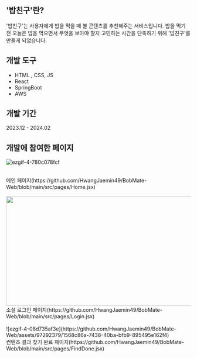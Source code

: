 ## '밥친구'란?
'밥친구'는 사용자에게 밥을 먹을 때 볼 콘텐츠를 추천해주는 서비스입니다. 밥을 먹기 전 오늘은 밥을 먹으면서 무엇을 보아야 할지 고민하는 시간을 단축하기 위해 '밥친구'를 만들게 되었습니다.<br/>

## 개발 도구
- HTML , CSS, JS
- React
- SpringBoot
- AWS <br/>


## 개발 기간
2023.12 - 2024.02<br/>

## 개발에 참여한 페이지
![ezgif-4-780c078fcf](https://github.com/HwangJaemin49/BobMate-Web/assets/97292379/0252dffd-4784-49b2-ab81-b6d95bad7cb5)

<br/>
메인 페이지(https://github.com/HwangJaemin49/BobMate-Web/blob/main/src/pages/Home.jsx)<br/><br/>
<img src="https://github.com/HwangJaemin49/BobMate-Web/assets/97292379/25918c90-79d9-45de-8f74-cd6eedcdfd5c" width = "600px" height = "300px" /><br/>
소셜 로그인 페이지(https://github.com/HwangJaemin49/BobMate-Web/blob/main/src/pages/Login.jsx)<br/><br/>
![ezgif-4-08d735af3e](https://github.com/HwangJaemin49/BobMate-Web/assets/97292379/1568c86a-7438-40ba-bfb9-895495e162f4)<br/>
컨텐츠 결과 찾기 완료 페이지(https://github.com/HwangJaemin49/BobMate-Web/blob/main/src/pages/FindDone.jsx)<br/><br/>
